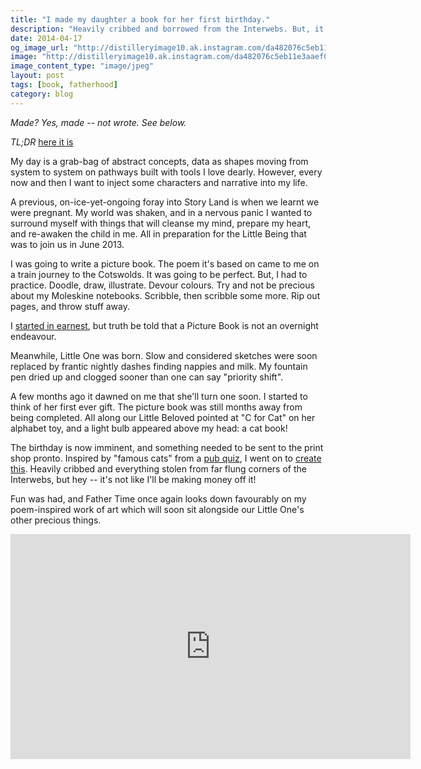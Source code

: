 ```yaml
---
title: "I made my daughter a book for her first birthday."
description: "Heavily cribbed and borrowed from the Interwebs. But, it still counts! And it's about cats."
date: 2014-04-17
og_image_url: "http://distilleryimage10.ak.instagram.com/da482076c5eb11e3aaef0002c9db4c12_8.jpg"
image: "http://distilleryimage10.ak.instagram.com/da482076c5eb11e3aaef0002c9db4c12_8.jpg"
image_content_type: "image/jpeg"
layout: post
tags: [book, fatherhood]
category: blog
---
```


<em>Made? Yes, made -- not wrote. See below.</em>

*TL;DR* [here it is](http://cdn.opyate.com/books/AnnabellesEnCATlopediaVolume1CatsonTV.pdf)

My day is a grab-bag of abstract concepts, data as shapes moving from system to system on pathways built with tools I love dearly. However, every now and then I want to inject some characters and narrative into my life.

A previous, on-ice-yet-ongoing foray into Story Land is when we learnt we were pregnant. My world was shaken, and in a nervous panic I wanted to surround myself with things that will cleanse my mind, prepare my heart, and re-awaken the child in me. All in preparation for the Little Being that was to join us in June 2013.

I was going to write a picture book. The poem it's based on came to me on a train journey to the Cotswolds. It was going to be perfect. But, I had to practice. Doodle, draw, illustrate. Devour colours. Try and not be precious about my Moleskine notebooks. Scribble, then scribble some more. Rip out pages, and throw stuff away.

I [started in earnest](http://instagram.com/p/ZuRH9zAqm6/), but truth be told that a Picture Book is not an overnight endeavour.

Meanwhile, Little One was born. Slow and considered sketches were soon replaced by frantic nightly dashes finding nappies and milk. My fountain pen dried up and clogged sooner than one can say "priority shift".

A few months ago it dawned on me that she'll turn one soon. I started to think of her first ever gift. The picture book was still months away from being completed. All along our Little Beloved pointed at "C for Cat" on her alphabet toy, and a light bulb appeared above my head: a cat book!

The birthday is now imminent, and something needed to be sent to the print shop pronto. Inspired by "famous cats" from a [pub quiz](http://www.quizmasters.biz/DB/Pic/Famous_Cats/Famous_Cats.html), I went on to [create this](http://cdn.opyate.com/books/AnnabellesEnCATlopediaVolume1CatsonTV.pdf). Heavily cribbed and everything stolen from far flung corners of the Interwebs, but hey -- it's not like I'll be making money off it!

Fun was had, and Father Time once again looks down favourably on my poem-inspired work of art which will soon sit alongside our Little One's other precious things.

<iframe width="640" height="360" src="http://www.youtube.com/embed/ZATqOT5IzEw?feature=player_embedded" frameborder="0" allowfullscreen></iframe>
